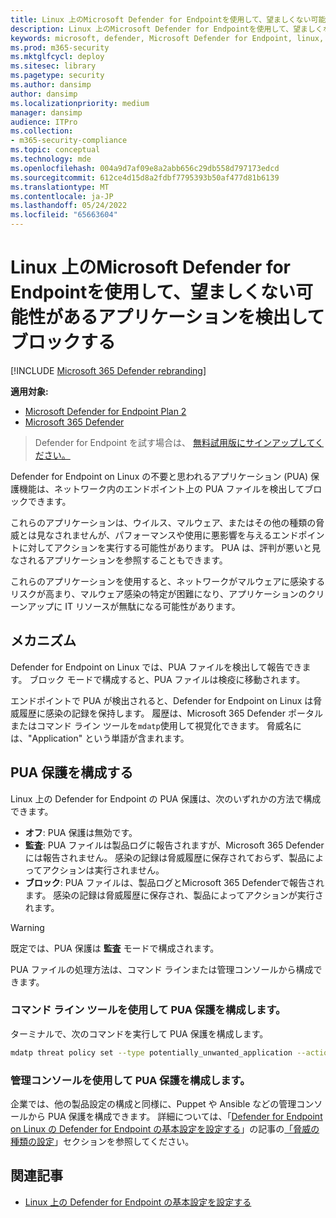 ```yaml
---
title: Linux 上のMicrosoft Defender for Endpointを使用して、望ましくない可能性があるアプリケーションを検出してブロックする
description: Linux 上のMicrosoft Defender for Endpointを使用して、望ましくない可能性があるアプリケーション (PUA) を検出してブロックします。
keywords: microsoft, defender, Microsoft Defender for Endpoint, linux, pua, pus
ms.prod: m365-security
ms.mktglfcycl: deploy
ms.sitesec: library
ms.pagetype: security
ms.author: dansimp
author: dansimp
ms.localizationpriority: medium
manager: dansimp
audience: ITPro
ms.collection:
- m365-security-compliance
ms.topic: conceptual
ms.technology: mde
ms.openlocfilehash: 004a9d7af09e8a2abb656c29db558d797173edcd
ms.sourcegitcommit: 612ce4d15d8a2fdbf7795393b50af477d81b6139
ms.translationtype: MT
ms.contentlocale: ja-JP
ms.lasthandoff: 05/24/2022
ms.locfileid: "65663604"
---
```

# <a name="detect-and-block-potentially-unwanted-applications-with-microsoft-defender-for-endpoint-on-linux"></a>Linux 上のMicrosoft Defender for Endpointを使用して、望ましくない可能性があるアプリケーションを検出してブロックする

[!INCLUDE [Microsoft 365 Defender rebranding](../../includes/microsoft-defender.md)]


**適用対象:**
- [Microsoft Defender for Endpoint Plan 2](https://go.microsoft.com/fwlink/p/?linkid=2154037)
- [Microsoft 365 Defender](https://go.microsoft.com/fwlink/?linkid=2118804)

> Defender for Endpoint を試す場合は、 [無料試用版にサインアップしてください。](https://signup.microsoft.com/create-account/signup?products=7f379fee-c4f9-4278-b0a1-e4c8c2fcdf7e&ru=https://aka.ms/MDEp2OpenTrial?ocid=docs-wdatp-investigateip-abovefoldlink)

Defender for Endpoint on Linux の不要と思われるアプリケーション (PUA) 保護機能は、ネットワーク内のエンドポイント上の PUA ファイルを検出してブロックできます。

これらのアプリケーションは、ウイルス、マルウェア、またはその他の種類の脅威とは見なされませんが、パフォーマンスや使用に悪影響を与えるエンドポイントに対してアクションを実行する可能性があります。 PUA は、評判が悪いと見なされるアプリケーションを参照することもできます。

これらのアプリケーションを使用すると、ネットワークがマルウェアに感染するリスクが高まり、マルウェア感染の特定が困難になり、アプリケーションのクリーンアップに IT リソースが無駄になる可能性があります。

## <a name="how-it-works"></a>メカニズム

Defender for Endpoint on Linux では、PUA ファイルを検出して報告できます。 ブロック モードで構成すると、PUA ファイルは検疫に移動されます。

エンドポイントで PUA が検出されると、Defender for Endpoint on Linux は脅威履歴に感染の記録を保持します。 履歴は、Microsoft 365 Defender ポータルまたはコマンド ライン ツールを`mdatp`使用して視覚化できます。 脅威名には、"Application" という単語が含まれます。

## <a name="configure-pua-protection"></a>PUA 保護を構成する

Linux 上の Defender for Endpoint の PUA 保護は、次のいずれかの方法で構成できます。

- **オフ**: PUA 保護は無効です。
- **監査**: PUA ファイルは製品ログに報告されますが、Microsoft 365 Defenderには報告されません。 感染の記録は脅威履歴に保存されておらず、製品によってアクションは実行されません。
- **ブロック**: PUA ファイルは、製品ログとMicrosoft 365 Defenderで報告されます。 感染の記録は脅威履歴に保存され、製品によってアクションが実行されます。

> [!WARNING]
> 既定では、PUA 保護は **監査** モードで構成されます。

PUA ファイルの処理方法は、コマンド ラインまたは管理コンソールから構成できます。

### <a name="use-the-command-line-tool-to-configure-pua-protection"></a>コマンド ライン ツールを使用して PUA 保護を構成します。

ターミナルで、次のコマンドを実行して PUA 保護を構成します。

```bash
mdatp threat policy set --type potentially_unwanted_application --action [off|audit|block]
```

### <a name="use-the-management-console-to-configure-pua-protection"></a>管理コンソールを使用して PUA 保護を構成します。

企業では、他の製品設定の構成と同様に、Puppet や Ansible などの管理コンソールから PUA 保護を構成できます。 詳細については、「[Defender for Endpoint on Linux の Defender for Endpoint の基本設定を設定する](linux-preferences.md)」の記事の[「脅威の種類の設定](linux-preferences.md#threat-type-settings)」セクションを参照してください。

## <a name="related-articles"></a>関連記事

- [Linux 上の Defender for Endpoint の基本設定を設定する](linux-preferences.md)
